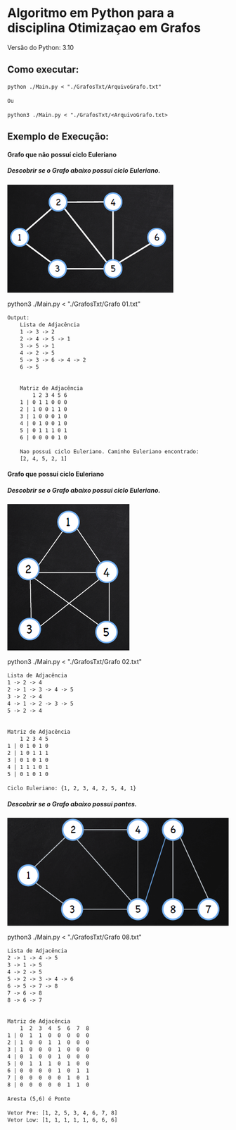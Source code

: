 # Algoritmo em Python para a disciplina Otimizaçao em Grafos
Versão do Python: 3.10

## Como executar:
    
    python ./Main.py < "./GrafosTxt/ArquivoGrafo.txt"

    Ou
    
    python3 ./Main.py < "./GrafosTxt/<ArquivoGrafo.txt>

## Exemplo de Execução:
#### Grafo que não possuí ciclo Euleriano
#####  Descobrir se o Grafo abaixo possui ciclo Euleriano.
![Grafo 01](./GrafosPnG/Grafo%2001.png "Grafo 01")
    
    
 python3 ./Main.py < "./GrafosTxt/Grafo 01.txt"
    
    Output:
        Lista de Adjacência
        1 -> 3 -> 2
        2 -> 4 -> 5 -> 1
        3 -> 5 -> 1
        4 -> 2 -> 5
        5 -> 3 -> 6 -> 4 -> 2
        6 -> 5


        Matriz de Adjacência
            1 2 3 4 5 6
        1 | 0 1 1 0 0 0
        2 | 1 0 0 1 1 0
        3 | 1 0 0 0 1 0
        4 | 0 1 0 0 1 0
        5 | 0 1 1 1 0 1
        6 | 0 0 0 0 1 0

        Nao possui ciclo Euleriano. Caminho Euleriano encontrado:
        [2, 4, 5, 2, 1]

#### Grafo que possuí ciclo Euleriano
#####  Descobrir se o Grafo abaixo possui ciclo Euleriano.

![Grafo 02](./GrafosPnG/Grafo%2002.png "Grafo 02")

python3 ./Main.py < "./GrafosTxt/Grafo 02.txt"

    Lista de Adjacência
    1 -> 2 -> 4
    2 -> 1 -> 3 -> 4 -> 5
    3 -> 2 -> 4
    4 -> 1 -> 2 -> 3 -> 5
    5 -> 2 -> 4


    Matriz de Adjacência
        1 2 3 4 5
    1 | 0 1 0 1 0
    2 | 1 0 1 1 1
    3 | 0 1 0 1 0
    4 | 1 1 1 0 1
    5 | 0 1 0 1 0

    Ciclo Euleriano: {1, 2, 3, 4, 2, 5, 4, 1}

#####  Descobrir se o Grafo abaixo possui pontes.
![Grafo 09](./GrafosPnG/Grafo%2008.png "Grafo 02")

python3 ./Main.py < "./GrafosTxt/Grafo 08.txt"

    Lista de Adjacência
    2 -> 1 -> 4 -> 5
    3 -> 1 -> 5
    4 -> 2 -> 5
    5 -> 2 -> 3 -> 4 -> 6
    6 -> 5 -> 7 -> 8
    7 -> 6 -> 8
    8 -> 6 -> 7


    Matriz de Adjacência
        1  2  3  4  5  6  7  8
    1 | 0  1  1  0  0  0  0  0
    2 | 1  0  0  1  1  0  0  0
    3 | 1  0  0  0  1  0  0  0
    4 | 0  1  0  0  1  0  0  0
    5 | 0  1  1  1  0  1  0  0
    6 | 0  0  0  0  1  0  1  1
    7 | 0  0  0  0  0  1  0  1
    8 | 0  0  0  0  0  1  1  0

    Aresta (5,6) é Ponte

    Vetor Pre: [1, 2, 5, 3, 4, 6, 7, 8]
    Vetor Low: [1, 1, 1, 1, 1, 6, 6, 6]